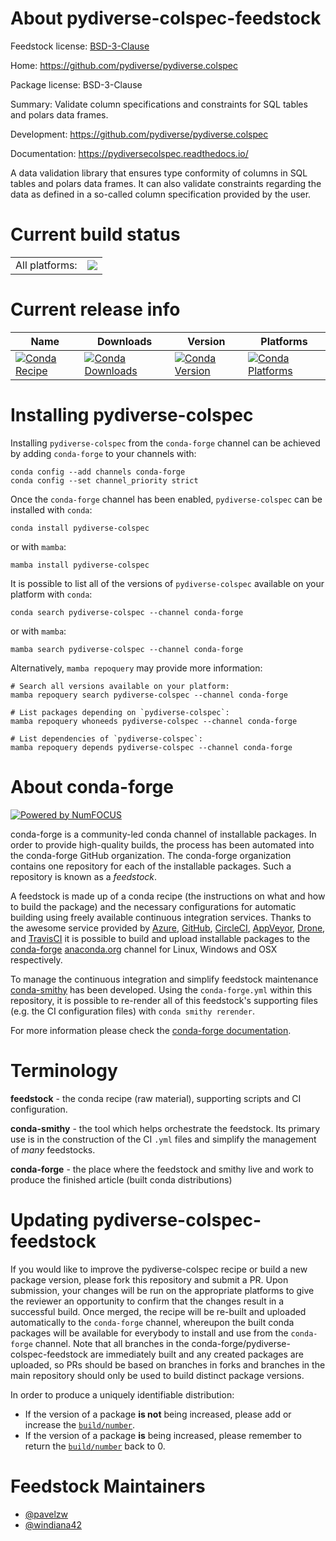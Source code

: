 About pydiverse-colspec-feedstock
=================================

Feedstock license: [BSD-3-Clause](https://github.com/conda-forge/pydiverse-colspec-feedstock/blob/main/LICENSE.txt)

Home: https://github.com/pydiverse/pydiverse.colspec

Package license: BSD-3-Clause

Summary: Validate column specifications and constraints for SQL tables and polars data frames.

Development: https://github.com/pydiverse/pydiverse.colspec

Documentation: https://pydiversecolspec.readthedocs.io/

A data validation library that ensures type conformity of columns in SQL tables and polars data frames.
It can also validate constraints regarding the data as defined in a so-called column specification provided by the user.

Current build status
====================


<table><tr><td>All platforms:</td>
    <td>
      <a href="https://dev.azure.com/conda-forge/feedstock-builds/_build/latest?definitionId=25935&branchName=main">
        <img src="https://dev.azure.com/conda-forge/feedstock-builds/_apis/build/status/pydiverse-colspec-feedstock?branchName=main">
      </a>
    </td>
  </tr>
</table>

Current release info
====================

| Name | Downloads | Version | Platforms |
| --- | --- | --- | --- |
| [![Conda Recipe](https://img.shields.io/badge/recipe-pydiverse--colspec-green.svg)](https://anaconda.org/conda-forge/pydiverse-colspec) | [![Conda Downloads](https://img.shields.io/conda/dn/conda-forge/pydiverse-colspec.svg)](https://anaconda.org/conda-forge/pydiverse-colspec) | [![Conda Version](https://img.shields.io/conda/vn/conda-forge/pydiverse-colspec.svg)](https://anaconda.org/conda-forge/pydiverse-colspec) | [![Conda Platforms](https://img.shields.io/conda/pn/conda-forge/pydiverse-colspec.svg)](https://anaconda.org/conda-forge/pydiverse-colspec) |

Installing pydiverse-colspec
============================

Installing `pydiverse-colspec` from the `conda-forge` channel can be achieved by adding `conda-forge` to your channels with:

```
conda config --add channels conda-forge
conda config --set channel_priority strict
```

Once the `conda-forge` channel has been enabled, `pydiverse-colspec` can be installed with `conda`:

```
conda install pydiverse-colspec
```

or with `mamba`:

```
mamba install pydiverse-colspec
```

It is possible to list all of the versions of `pydiverse-colspec` available on your platform with `conda`:

```
conda search pydiverse-colspec --channel conda-forge
```

or with `mamba`:

```
mamba search pydiverse-colspec --channel conda-forge
```

Alternatively, `mamba repoquery` may provide more information:

```
# Search all versions available on your platform:
mamba repoquery search pydiverse-colspec --channel conda-forge

# List packages depending on `pydiverse-colspec`:
mamba repoquery whoneeds pydiverse-colspec --channel conda-forge

# List dependencies of `pydiverse-colspec`:
mamba repoquery depends pydiverse-colspec --channel conda-forge
```


About conda-forge
=================

[![Powered by
NumFOCUS](https://img.shields.io/badge/powered%20by-NumFOCUS-orange.svg?style=flat&colorA=E1523D&colorB=007D8A)](https://numfocus.org)

conda-forge is a community-led conda channel of installable packages.
In order to provide high-quality builds, the process has been automated into the
conda-forge GitHub organization. The conda-forge organization contains one repository
for each of the installable packages. Such a repository is known as a *feedstock*.

A feedstock is made up of a conda recipe (the instructions on what and how to build
the package) and the necessary configurations for automatic building using freely
available continuous integration services. Thanks to the awesome service provided by
[Azure](https://azure.microsoft.com/en-us/services/devops/), [GitHub](https://github.com/),
[CircleCI](https://circleci.com/), [AppVeyor](https://www.appveyor.com/),
[Drone](https://cloud.drone.io/welcome), and [TravisCI](https://travis-ci.com/)
it is possible to build and upload installable packages to the
[conda-forge](https://anaconda.org/conda-forge) [anaconda.org](https://anaconda.org/)
channel for Linux, Windows and OSX respectively.

To manage the continuous integration and simplify feedstock maintenance
[conda-smithy](https://github.com/conda-forge/conda-smithy) has been developed.
Using the ``conda-forge.yml`` within this repository, it is possible to re-render all of
this feedstock's supporting files (e.g. the CI configuration files) with ``conda smithy rerender``.

For more information please check the [conda-forge documentation](https://conda-forge.org/docs/).

Terminology
===========

**feedstock** - the conda recipe (raw material), supporting scripts and CI configuration.

**conda-smithy** - the tool which helps orchestrate the feedstock.
                   Its primary use is in the construction of the CI ``.yml`` files
                   and simplify the management of *many* feedstocks.

**conda-forge** - the place where the feedstock and smithy live and work to
                  produce the finished article (built conda distributions)


Updating pydiverse-colspec-feedstock
====================================

If you would like to improve the pydiverse-colspec recipe or build a new
package version, please fork this repository and submit a PR. Upon submission,
your changes will be run on the appropriate platforms to give the reviewer an
opportunity to confirm that the changes result in a successful build. Once
merged, the recipe will be re-built and uploaded automatically to the
`conda-forge` channel, whereupon the built conda packages will be available for
everybody to install and use from the `conda-forge` channel.
Note that all branches in the conda-forge/pydiverse-colspec-feedstock are
immediately built and any created packages are uploaded, so PRs should be based
on branches in forks and branches in the main repository should only be used to
build distinct package versions.

In order to produce a uniquely identifiable distribution:
 * If the version of a package **is not** being increased, please add or increase
   the [``build/number``](https://docs.conda.io/projects/conda-build/en/latest/resources/define-metadata.html#build-number-and-string).
 * If the version of a package **is** being increased, please remember to return
   the [``build/number``](https://docs.conda.io/projects/conda-build/en/latest/resources/define-metadata.html#build-number-and-string)
   back to 0.

Feedstock Maintainers
=====================

* [@pavelzw](https://github.com/pavelzw/)
* [@windiana42](https://github.com/windiana42/)


<!-- dummy commit to enable rerendering -->

